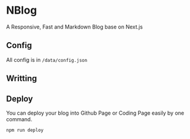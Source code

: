 # NBlog

A Responsive, Fast and Markdown Blog base on Next.js

## Config

All config is in `/data/config.json`

## Writting

## Deploy

You can deploy your blog into Github Page or Coding Page easily by one command.

```sh
npm run deploy
```